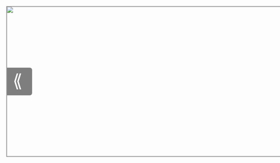 <div class="slide" style="position: relative;width: 1100px;height: 400px;margin: auto;border: 2px solid #999;">
    <img style="position: absolute;display: block;margin: auto;top: 0;" src="https://picsum.photos/id/351/1100/400">
    <img style="position: absolute;display: block;margin: auto;top: 0;" src="https://picsum.photos/id/350/1100/400">
    <img style="position: absolute;display: block;margin: auto;top: 0;" src="https://picsum.photos/id/424/1100/400">
    <span class="prev" style="position: absolute;display: inline-block;font-size: 3rem;color: #FFF;background: rgba(0, 0, 0, 0.50);top: 50%;transform: translateY(-50%);cursor: pointer;user-select: none;left: 0;padding: 5px 25px 10px 15px;border-radius: 0 6px 6px 0;">⟪</span>
    <span class="next" style="position: absolute;display: inline-block;font-size: 3rem;color: #FFF;background: rgba(0, 0, 0, 0.50);top: 50%;transform: translateY(-50%);cursor: pointer;user-select: none;right: 0;padding: 5px 15px 10px 25px;border-radius: 6px 0 0 6px;">⟫</span>
</div>

